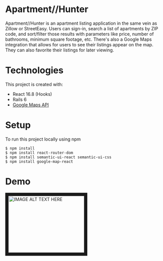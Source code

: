 # Apartment//Hunter
Apartment//Hunter is an apartment listing application in the same vein as Zillow or StreetEasy. Users can sign-in, search a list of apartments by ZIP code, and sort/filter those results with parameters like price, number of bathrooms, minimum square footage, etc. There's also a Google Maps integration that allows for users to see their listings appear on the map. They can also favorite their listings for later viewing.

# Technologies
This project is created with:

* React 16.8 (Hooks)
* Rails 6
* [Google Maps API](https://developers.google.com/maps/documentation/javascript/overview?hl=en) 

# Setup
To run this project locally using npm
```
$ npm install
$ npm install react-router-dom
$ npm install semantic-ui-react semantic-ui-css
$ npm install google-map-react
```

# Demo
<a href="http://www.youtube.com/watch?feature=player_embedded&v=BSCTo1A1hZk
" target="_blank"><img src="http://img.youtube.com/vi/BSCTo1A1hZk/0.jpg" 
alt="IMAGE ALT TEXT HERE" width="240" height="180" border="10" /></a>

